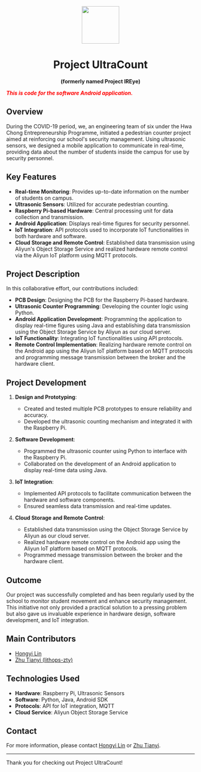 <div align="center">
<img src="https://lh3.googleusercontent.com/u/0/drive-viewer/AKGpihZXHeCXMa1yxSLgbDliJsMKSWv8MLf8mYok-g1r9zyJXBlb_aHXvVn1KgZppzrv_qSFZbhu5P92Th19BJ0Hx8SILFriTy-Ih38=w1195-h1347" width=100/>

# Project UltraCount
**(formerly named Project IREye)**
</div>

<span><p style="color: red;">_**This is code for the software Android application.**_</p></span>

## Overview
During the COVID-19 period, we, an engineering team of six under the Hwa Chong Entrepreneurship Programme, initiated a pedestrian counter project aimed at reinforcing our school's security management. Using ultrasonic sensors, we designed a mobile application to communicate in real-time, providing data about the number of students inside the campus for use by security personnel.

## Key Features
- **Real-time Monitoring**: Provides up-to-date information on the number of students on campus.
- **Ultrasonic Sensors**: Utilized for accurate pedestrian counting.
- **Raspberry Pi-based Hardware**: Central processing unit for data collection and transmission.
- **Android Application**: Displays real-time figures for security personnel.
- **IoT Integration**: API protocols used to incorporate IoT functionalities in both hardware and software.
- **Cloud Storage and Remote Control**: Established data transmission using Aliyun's Object Storage Service and realized hardware remote control via the Aliyun IoT platform using MQTT protocols.

## Project Description
In this collaborative effort, our contributions included:
- **PCB Design**: Designing the PCB for the Raspberry Pi-based hardware.
- **Ultrasonic Counter Programming**: Developing the counter logic using Python.
- **Android Application Development**: Programming the application to display real-time figures using Java and establishing data transmission using the Object Storage Service by Aliyun as our cloud server.
- **IoT Functionality**: Integrating IoT functionalities using API protocols.
- **Remote Control Implementation**: Realizing hardware remote control on the Android app using the Aliyun IoT platform based on MQTT protocols and programming message transmission between the broker and the hardware client.

## Project Development
1. **Design and Prototyping**:
    - Created and tested multiple PCB prototypes to ensure reliability and accuracy.
    - Developed the ultrasonic counting mechanism and integrated it with the Raspberry Pi.

2. **Software Development**:
    - Programmed the ultrasonic counter using Python to interface with the Raspberry Pi.
    - Collaborated on the development of an Android application to display real-time data using Java.

3. **IoT Integration**:
    - Implemented API protocols to facilitate communication between the hardware and software components.
    - Ensured seamless data transmission and real-time updates.

4. **Cloud Storage and Remote Control**:
    - Established data transmission using the Object Storage Service by Aliyun as our cloud server.
    - Realized hardware remote control on the Android app using the Aliyun IoT platform based on MQTT protocols.
    - Programmed message transmission between the broker and the hardware client.

## Outcome
Our project was successfully completed and has been regularly used by the school to monitor student movement and enhance security management. This initiative not only provided a practical solution to a pressing problem but also gave us invaluable experience in hardware design, software development, and IoT integration.

## Main Contributors
- <a href="https://www.linkedin.com/in/hongyi-lin-379212289">Hongyi Lin</a>
- <a href="https://github.com/lithops-zty">Zhu Tianyi (lithops-zty)</a>

## Technologies Used
- **Hardware**: Raspberry Pi, Ultrasonic Sensors
- **Software**: Python, Java, Android SDK
- **Protocols**: API for IoT integration, MQTT
- **Cloud Service**: Aliyun Object Storage Service

## Contact
For more information, please contact <a href="mailto:hl653@cam.ac.uk">Hongyi Lin</a> or <a href="mailto:e1155799@u.nus.edu">Zhu Tianyi</a>.

---

Thank you for checking out Project UltraCount!

